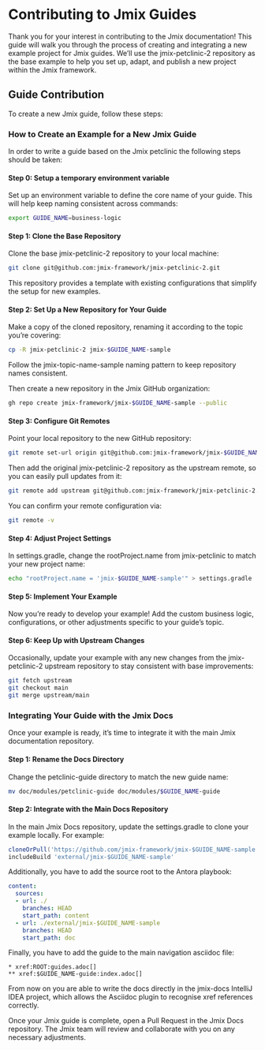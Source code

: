 # Contributing to Jmix Guides

Thank you for your interest in contributing to the Jmix documentation! This guide will walk you through the process of creating and integrating a new example project for Jmix guides. We’ll use the jmix-petclinic-2 repository as the base example to help you set up, adapt, and publish a new project within the Jmix framework.

## Guide Contribution

To create a new Jmix guide, follow these steps:

### How to Create an Example for a New Jmix Guide

In order to write a guide based on the Jmix petclinic the following steps should be taken:

#### Step 0: Setup a temporary environment variable

Set up an environment variable to define the core name of your guide. This will help keep naming consistent across commands:

```bash
export GUIDE_NAME=business-logic
```

#### Step 1: Clone the Base Repository

Clone the base jmix-petclinic-2 repository to your local machine:

```bash
git clone git@github.com:jmix-framework/jmix-petclinic-2.git
```

This repository provides a template with existing configurations that simplify the setup for new examples.

#### Step 2: Set Up a New Repository for Your Guide

Make a copy of the cloned repository, renaming it according to the topic you’re covering:

```bash
cp -R jmix-petclinic-2 jmix-$GUIDE_NAME-sample
```

Follow the jmix-topic-name-sample naming pattern to keep repository names consistent.

Then create a new repository in the Jmix GitHub organization:

```bash
gh repo create jmix-framework/jmix-$GUIDE_NAME-sample --public
```

#### Step 3: Configure Git Remotes

Point your local repository to the new GitHub repository:

```bash
git remote set-url origin git@github.com:jmix-framework/jmix-$GUIDE_NAME-sample.git
```

Then add the original jmix-petclinic-2 repository as the upstream remote, so you can easily pull updates from it:

```bash
git remote add upstream git@github.com:jmix-framework/jmix-petclinic-2.git
```

You can confirm your remote configuration via:

```bash
git remote -v
```

#### Step 4: Adjust Project Settings

In settings.gradle, change the rootProject.name from jmix-petclinic to match your new project name:

```bash
echo "rootProject.name = 'jmix-$GUIDE_NAME-sample'" > settings.gradle
```

#### Step 5: Implement Your Example

Now you’re ready to develop your example! Add the custom business logic, configurations, or other adjustments specific to your guide’s topic.

#### Step 6: Keep Up with Upstream Changes

Occasionally, update your example with any new changes from the jmix-petclinic-2 upstream repository to stay consistent with base improvements:

```bash
git fetch upstream
git checkout main
git merge upstream/main
```

### Integrating Your Guide with the Jmix Docs

Once your example is ready, it’s time to integrate it with the main Jmix documentation repository.

#### Step 1: Rename the Docs Directory

Change the petclinic-guide directory to match the new guide name:

```bash
mv doc/modules/petclinic-guide doc/modules/$GUIDE_NAME-guide
```

#### Step 2: Integrate with the Main Docs Repository

In the main Jmix Docs repository, update the settings.gradle to clone your example locally. For example:

```groovy
cloneOrPull('https://github.com/jmix-framework/jmix-$GUIDE_NAME-sample', 'external/jmix-$GUIDE_NAME-sample')
includeBuild 'external/jmix-$GUIDE_NAME-sample'
```

Additionally, you have to add the source root to the Antora playbook:

```yaml
content:
  sources: 
  - url: ./
    branches: HEAD
    start_path: content
  - url: ./external/jmix-$GUIDE_NAME-sample
    branches: HEAD
    start_path: doc
```

Finally, you have to add the guide to the main navigation asciidoc file:

```asciidoc
* xref:ROOT:guides.adoc[]
** xref:$GUIDE_NAME-guide:index.adoc[]
```

From now on you are able to write the docs directly in the jmix-docs IntelliJ IDEA project, which allows the Asciidoc plugin to recognise xref references correctly.

Once your Jmix guide is complete, open a Pull Request in the Jmix Docs repository. The Jmix team will review and collaborate with you on any necessary adjustments.
